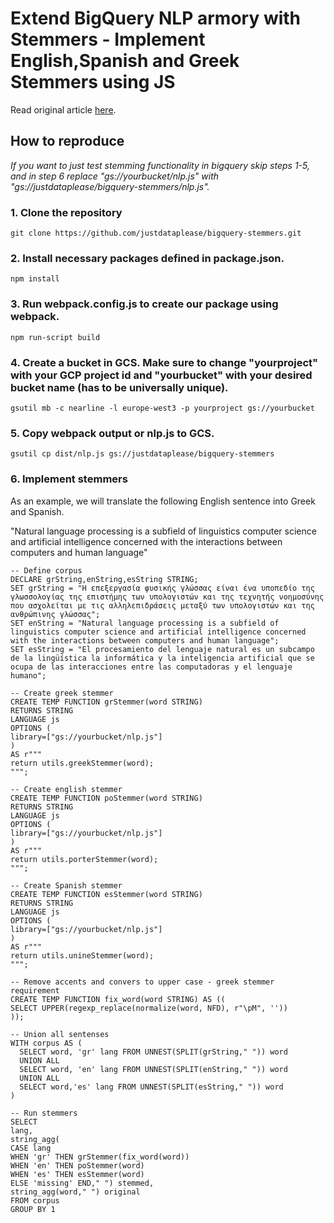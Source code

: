 # Extend BigQuery NLP armory with Stemmers - Implement English,Spanish and Greek Stemmers using JS

Read original article [here](https://medium.com/mlearning-ai/extend-bigquery-nlp-armory-with-stemmers-995fae853b0e).

## How to reproduce

*If you want to just test stemming functionality in bigquery skip steps 1-5, 
and in step 6 replace "gs://yourbucket/nlp.js" with "gs://justdataplease/bigquery-stemmers/nlp.js".*

### 1. Clone the repository
    git clone https://github.com/justdataplease/bigquery-stemmers.git

### 2. Install necessary packages defined in package.json.
    npm install

### 3. Run webpack.config.js to create our package using webpack.
    npm run-script build

### 4. Create a bucket in GCS. Make sure to change "yourproject" with your GCP project id and "yourbucket" with your desired bucket name (has to be universally unique).
    gsutil mb -c nearline -l europe-west3 -p yourproject gs://yourbucket

### 5. Copy webpack output or nlp.js to GCS.
    gsutil cp dist/nlp.js gs://justdataplease/bigquery-stemmers

### 6. Implement stemmers
As an example, we will translate the following English sentence into Greek and Spanish. 

"Natural language processing is a subfield of linguistics computer science and artificial intelligence concerned with the interactions between computers and human language"

    -- Define corpus
    DECLARE grString,enString,esString STRING;
    SET grString = "Η επεξεργασία φυσικής γλώσσας είναι ένα υποπεδίο της γλωσσολογίας της επιστήμης των υπολογιστών και της τεχνητής νοημοσύνης που ασχολείται με τις αλληλεπιδράσεις μεταξύ των υπολογιστών και της ανθρώπινης γλώσσας";
    SET enString = "Natural language processing is a subfield of linguistics computer science and artificial intelligence concerned with the interactions between computers and human language";
    SET esString = "El procesamiento del lenguaje natural es un subcampo de la lingüística la informática y la inteligencia artificial que se ocupa de las interacciones entre las computadoras y el lenguaje humano";
    
    -- Create greek stemmer
    CREATE TEMP FUNCTION grStemmer(word STRING)
    RETURNS STRING
    LANGUAGE js
    OPTIONS (
    library=["gs://yourbucket/nlp.js"]
    )
    AS r"""
    return utils.greekStemmer(word);
    """;
    
    -- Create english stemmer
    CREATE TEMP FUNCTION poStemmer(word STRING)
    RETURNS STRING
    LANGUAGE js
    OPTIONS (
    library=["gs://yourbucket/nlp.js"]
    )
    AS r"""
    return utils.porterStemmer(word);
    """;
    
    -- Create Spanish stemmer
    CREATE TEMP FUNCTION esStemmer(word STRING)
    RETURNS STRING
    LANGUAGE js
    OPTIONS (
    library=["gs://yourbucket/nlp.js"]
    )
    AS r"""
    return utils.unineStemmer(word);
    """;
    
    -- Remove accents and convers to upper case - greek stemmer requirement
    CREATE TEMP FUNCTION fix_word(word STRING) AS ((
    SELECT UPPER(regexp_replace(normalize(word, NFD), r"\pM", ''))
    ));
    
    -- Union all sentenses
    WITH corpus AS (
      SELECT word, 'gr' lang FROM UNNEST(SPLIT(grString," ")) word 
      UNION ALL
      SELECT word, 'en' lang FROM UNNEST(SPLIT(enString," ")) word 
      UNION ALL
      SELECT word,'es' lang FROM UNNEST(SPLIT(esString," ")) word 
    )
    
    -- Run stemmers
    SELECT 
    lang,
    string_agg(
    CASE lang 
    WHEN 'gr' THEN grStemmer(fix_word(word))
    WHEN 'en' THEN poStemmer(word)
    WHEN 'es' THEN esStemmer(word) 
    ELSE 'missing' END," ") stemmed, 
    string_agg(word," ") original
    FROM corpus
    GROUP BY 1